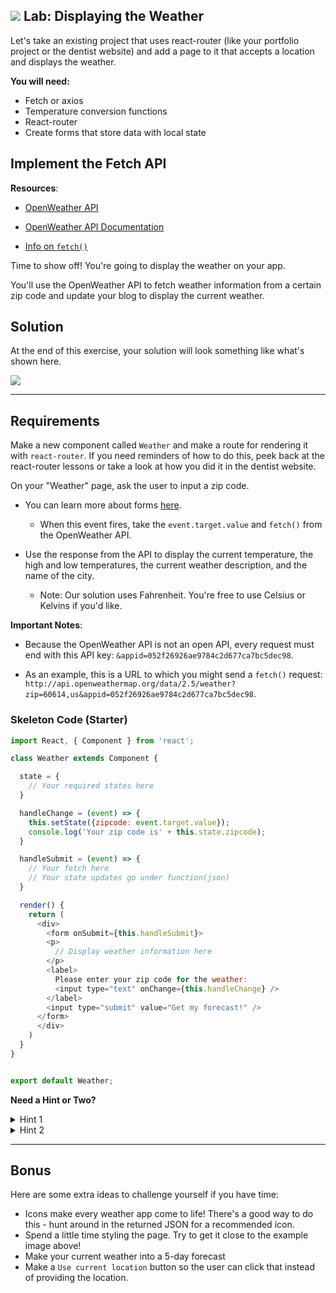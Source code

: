 ## ![](https://s3.amazonaws.com/python-ga/images/GA_Cog_Medium_White_RGB.png) Lab: Displaying the Weather

Let's take an existing project that uses react-router (like your portfolio project or the dentist website) and add a page to it that accepts a location and displays the weather.

**You will need:**

* Fetch or axios
* Temperature conversion functions
* React-router
* Create forms that store data with local state

## Implement the Fetch API

**Resources**:

- [OpenWeather API](http://openweathermap.org/current)

- [OpenWeather API Documentation](http://openweathermap.org/current)

- [Info on `fetch()`](https://developer.mozilla.org/en-US/docs/Web/API/WindowOrWorkerGlobalScope/fetch)

Time to show off! You're going to display the weather on your app.

You'll use the OpenWeather API to fetch weather information from a certain zip code and update your blog to display the current weather.

## Solution

At the end of this exercise, your solution will look something like what's shown here.


<img src="https://res.cloudinary.com/briezh/image/upload/v1556235234/weather_gi72z2.png" class="responsive" />

---

## Requirements

Make a new component called `Weather` and make a route for rendering it with `react-router`. If you need reminders of how to do this, peek back at the react-router lessons or take a look at how you did it in the dentist website.

On your "Weather" page, ask the user to input a zip code.

- You can learn more about forms [here](https://facebook.github.io/react/docs/forms.html).
  - When this event fires, take the `event.target.value` and `fetch()` from the OpenWeather API.

- Use the response from the API to display the current temperature, the high and low temperatures, the current weather description, and the name of the city.
  - Note: Our solution uses Fahrenheit. You're free to use Celsius or Kelvins if you'd like.

**Important Notes**:

- Because the OpenWeather API is not an open API, every request must end with this API key:  `&appid=052f26926ae9784c2d677ca7bc5dec98`.

- As an example, this is a URL to which you might send a `fetch()` request: `http://api.openweathermap.org/data/2.5/weather?zip=60614,us&appid=052f26926ae9784c2d677ca7bc5dec98`.

### Skeleton Code (Starter)

```js
import React, { Component } from 'react';

class Weather extends Component {

  state = {
    // Your required states here
  }

  handleChange = (event) => {
    this.setState({zipcode: event.target.value});
    console.log('Your zip code is' + this.state.zipcode);
  }

  handleSubmit = (event) => {
    // Your fetch here
    // Your state updates go under function(json)
  }

  render() {
    return (
      <div>
        <form onSubmit={this.handleSubmit}>
        <p>
          // Display weather information here
        </p>
        <label>
          Please enter your zip code for the weather:
          <input type="text" onChange={this.handleChange} />
        </label>
        <input type="submit" value="Get my forecast!" />
      </form>
      </div>
    )
  }
}


export default Weather;
```


**Need a Hint or Two?**

<details>
    <summary>Hint 1</summary> 
    <br />
    You'll only need to create and implement the `Weather` component. Nothing else needs to change in whichever existing app you created other than hooking up the component to a route with your router!
</details>

<details>
    <summary>Hint 2</summary> 
    <br />
    To see how to handle the form, check out the skeleton code.
</details>

---

## Bonus

Here are some extra ideas to challenge yourself if you have time:

* Icons make every weather app come to life! There's a good way to do this - hunt around in the returned JSON for a recommended icon.
* Spend a little time styling the page. Try to get it close to the example image above!
* Make your current weather into a 5-day forecast
* Make a `Use current location` button so the user can click that instead of providing the location.
